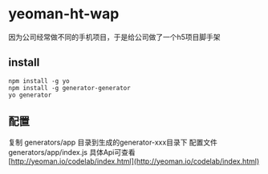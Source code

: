 # yeoman-ht-wap
因为公司经常做不同的手机项目，于是给公司做了一个h5项目脚手架

install
------------
    npm install -g yo  
    npm install -g generator-generator
    yo generator
    
配置
------------
复制 generators/app 目录到生成的generator-xxx目录下
配置文件 generators/app/index.js
具体Api可查看 [http://yeoman.io/codelab/index.html](http://yeoman.io/codelab/index.html)
